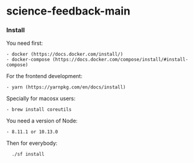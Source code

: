 # science-feedback-main

### Install
  You need first:
  
    - docker (https://docs.docker.com/install/)
    - docker-compose (https://docs.docker.com/compose/install/#install-compose)

  For the frontend development:

    - yarn (https://yarnpkg.com/en/docs/install)

  Specially for macosx users:
  
    - brew install coreutils

  You need a version of Node:
    
    - 8.11.1 or 10.13.0

  Then for everybody:

  ```bash
    ./sf install
  ```
